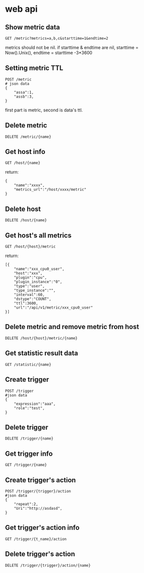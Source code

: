 # web api

## Show metric data

    GET /metric?metrics=a,b,c&starttime=1&endtime=2

metrics should not be nil.
if starttime & endtime are nil, starttime = Now().Unix(), endtime = starttime -3*3600

## Setting metric TTL

    POST /metric
    # json data
    {
        "assa":1,
        "assb":3,
    }

first part is metric, second is data's ttl.

## Delete metric

    DELETE /metric/{name}

## Get host info

    GET /host/{name}

return:

    {
        "name":"xxxx",
        "metrics_url":"/host/xxxx/metric"
    }

## Delete host

    DELETE /host/{name}

## Get host's all metrics

    GET /host/{host}/metric

return:

    [{
        "name":"xxx_cpu0_user",
        "host":"xxx",
        "plugin":"cpu",
        "plugin_instance":"0",
        "type":"user",
        "type_instance":"",
        "interval":60,
        "dstype":"COUNT",
        "ttl":3600,
        "url":"/api/v1/metric/xxx_cpu0_user"
    }]

## Delete metric and remove metric from host

    DELETE /host/{host}/metric/{name}

## Get statistic result data

    GET /statistic/{name}

## Create trigger

    POST /trigger
    #json data
    {
        "expression":"aaa",
        "role":"test",
    }

## Delete trigger

    DELETE /trigger/{name}

## Get trigger info

    GET /trigger/{name}

## Create trigger's action

    POST /trigger/{trigger}/action
    #json data
    {
        "repeat":2,
        "Uri":"http://asdasd",
    }

## Get trigger's action info

    GET /trigger/{t_name}/action

## Delete trigger's action

    DELETE /trigger/{trigger}/action/{name}
